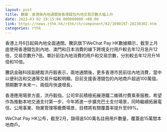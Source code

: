 ```yaml
---
layout: post
title: 數據：香港與內地通關後香港錢包內地交易宗數大幅上升
date: 2023-03-02 19:15:04.000000000 +08:00
link: https://news.rthk.hk/rthk/ch/component/k2/1690197-20230302.htm
categories: rthk
---
```


香港上月6日起與內地全面通關。騰訊旗下WeChat Pay HK數據顯示，截至上月底使用香港錢包到內地、澳門和日本消費的線下跨境支付用戶較去年12月急升12倍，交易宗數升7倍。單計前往內地消費的用戶和交易宗數，分別較去年12月升16倍和10倍。

騰訊金融科技副總裁洪丹毅表示，兩地通關後，更多香港市民前往內地消費，當中以便利店和交通等交易升幅較明顯。目前支援香港錢包的內地商戶超過100萬個，預期數字未來一、兩個月快速增長。

香港應用場景方面，洪丹毅指，公司早前積極拓展港鐵二維碼付費乘車服務，希望作為推動本地交通支付第一步，今年將進一步擴充巴士支付場景，同時繼續拓展電信、公用事業、物業管理等繳費場景，目標將有關覆蓋率提升至99%。

WeChat Pay HK公布，截至2月，錄得逾500萬名註冊用戶數量，覆蓋逾15萬間本地商戶。
